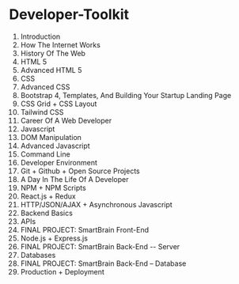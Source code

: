 # Developer-Toolkit
1. Introduction
2. How The Internet Works
3. History Of The Web
4. HTML 5
5. Advanced HTML 5
6. CSS
7. Advanced CSS
8. Bootstrap 4, Templates, And Building Your Startup Landing Page
9. CSS Grid + CSS Layout
10. Tailwind CSS
11. Career Of A Web Developer
12. Javascript
13. DOM Manipulation
14. Advanced Javascript
15. Command Line
16. Developer Environment
17. Git + Github + Open Source Projects
18. A Day In The Life Of A Developer
19. NPM + NPM Scripts
20. React.js + Redux
21. HTTP/JSON/AJAX + Asynchronous Javascript
22. Backend Basics
23. APIs
24. FINAL PROJECT: SmartBrain Front-End
25. Node.js + Express.js
26. FINAL PROJECT: SmartBrain Back-End -- Server
27. Databases
28. FINAL PROJECT: SmartBrain Back-End – Database
29. Production + Deployment
